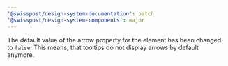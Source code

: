 ```yaml
---
'@swisspost/design-system-documentation': patch
'@swisspost/design-system-components': major
---
```


The default value of the arrow property for the <post-tooltip> element has been changed to `false`.
This means, that tooltips do not display arrows by default anymore.
